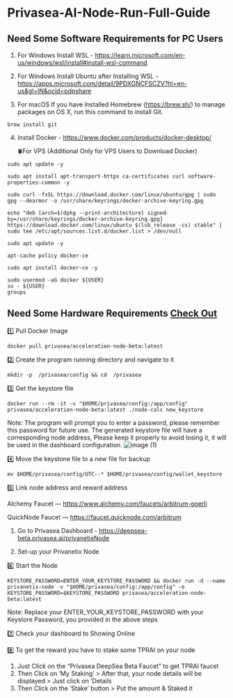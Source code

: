 # Privasea-AI-Node-Run-Full-Guide

## Need Some Software Requirements for PC Users

1. For Windows Install WSL - https://learn.microsoft.com/en-us/windows/wsl/install#install-wsl-command

2. For Windows Install Ubuntu after Installing WSL - https://apps.microsoft.com/detail/9PDXGNCFSCZV?hl=en-us&gl=IN&ocid=pdpshare

3. For macOS If you have Installed Homebrew (https://brew.sh/) to manage packages on OS X,
run this command to install Git.
```
brew install git
```
4. Install Docker - https://www.docker.com/products/docker-desktop/

   🍀For VPS (Additional Only for VPS Users to Download Docker)
```
sudo apt update -y
```
```
sudo apt install apt-transport-https ca-certificates curl software-properties-common -y
```
```
sudo curl -fsSL https://download.docker.com/linux/ubuntu/gpg | sudo gpg --dearmor -o /usr/share/keyrings/docker-archive-keyring.gpg
```
```
echo "deb [arch=$(dpkg --print-architecture) signed-by=/usr/share/keyrings/docker-archive-keyring.gpg] https://download.docker.com/linux/ubuntu $(lsb_release -cs) stable" | sudo tee /etc/apt/sources.list.d/docker.list > /dev/null
```
```
sudo apt update -y
```
```
apt-cache policy docker-ce
```
```
sudo apt install docker-ce -y
```
```
sudo usermod -aG docker ${USER}
su - ${USER}
groups
```

## Need Some Hardware Requirements [Check Out](system-requirements.md)

1️⃣ Pull Docker Image
```
docker pull privasea/acceleration-node-beta:latest
```

2️⃣ Create the program running directory and navigate to it
```
mkdir -p  /privasea/config && cd  /privasea
```

3️⃣ Get the keystore file
```
docker run --rm -it -v "$HOME/privasea/config:/app/config" privasea/acceleration-node-beta:latest ./node-calc new_keystore
```

Note: The program will prompt you to enter a password, please remember this password for future use. The generated keystore file will have a corresponding node address, Please keep it properly to avoid losing it, it will be used in the dashboard configuration.
![image (1)](https://github.com/user-attachments/assets/439e3fc2-15a3-4618-a85c-d68a4dcc47ea)

4️⃣ Move the keystone file to a new file for backup
```
mv $HOME/privasea/config/UTC--* $HOME/privasea/config/wallet_keystore
```

5️⃣ Link node address and reward address

Alchemy Faucet — https://www.alchemy.com/faucets/arbitrum-goerli

QuickNode Faucet — https://faucet.quicknode.com/arbitrum

1. Go to Privasea Dashboard - https://deepsea-beta.privasea.ai/privanetixNode

2. Set-up your Privanetix Node

6️⃣ Start the Node
```
KEYSTORE_PASSWORD=ENTER_YOUR_KEYSTORE_PASSWORD && docker run -d --name privanetix-node -v "$HOME/privasea/config:/app/config" -e KEYSTORE_PASSWORD=$KEYSTORE_PASSWORD privasea/acceleration-node-beta:latest
```

Note: Replace your ENTER_YOUR_KEYSTORE_PASSWORD with your Keystore Password, you provided in the above steps

7️⃣ Check your dashboard to Showing Online

8️⃣ To get the reward you have to stake some TPRAI on your node

1. Just Click on the “Privasea DeepSea Beta Faucet” to get TPRAI faucet
2. Then Click on ‘My Staking’ > After that, your node details will be displayed > Just click on ‘Details
3. Then Click on the ‘Stake’ button > Put the amount & Staked it
